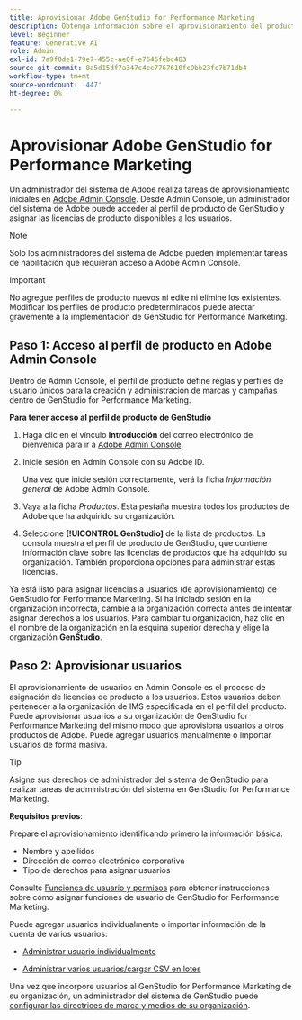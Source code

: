 ```yaml
---
title: Aprovisionar Adobe GenStudio for Performance Marketing
description: Obtenga información sobre el aprovisionamiento del producto GenStudio for Performance Marketing.
level: Beginner
feature: Generative AI
role: Admin
exl-id: 7a9f8de1-79e7-455c-ae0f-e7646febc483
source-git-commit: 8a5d15df7a347c4ee7767610fc9bb23fc7b71db4
workflow-type: tm+mt
source-wordcount: '447'
ht-degree: 0%

---
```


# Aprovisionar Adobe GenStudio for Performance Marketing

Un administrador del sistema de Adobe realiza tareas de aprovisionamiento iniciales en [Adobe Admin Console](https://helpx.adobe.com/enterprise/using/admin-console.html#Overview). Desde Admin Console, un administrador del sistema de Adobe puede acceder al perfil de producto de GenStudio y asignar las licencias de producto disponibles a los usuarios.

>[!NOTE]
>
>Solo los administradores del sistema de Adobe pueden implementar tareas de habilitación que requieran acceso a Adobe Admin Console.

>[!IMPORTANT]
>
>No agregue perfiles de producto nuevos ni edite ni elimine los existentes. Modificar los perfiles de producto predeterminados puede afectar gravemente a la implementación de GenStudio for Performance Marketing.

## Paso 1: Acceso al perfil de producto en Adobe Admin Console

Dentro de Admin Console, el perfil de producto define reglas y perfiles de usuario únicos para la creación y administración de marcas y campañas dentro de GenStudio for Performance Marketing.

**Para tener acceso al perfil de producto de GenStudio**

1. Haga clic en el vínculo **Introducción** del correo electrónico de bienvenida para ir a [Adobe Admin Console](https://helpx.adobe.com/enterprise/using/admin-console.html#Overview).

1. Inicie sesión en Admin Console con su Adobe ID.

   Una vez que inicie sesión correctamente, verá la ficha _Información general_ de Adobe Admin Console.

1. Vaya a la ficha _Productos_. Esta pestaña muestra todos los productos de Adobe que ha adquirido su organización.

1. Seleccione **[!UICONTROL GenStudio]** de la lista de productos. La consola muestra el perfil de producto de GenStudio, que contiene información clave sobre las licencias de productos que ha adquirido su organización. También proporciona opciones para administrar estas licencias.

Ya está listo para asignar licencias a usuarios (de aprovisionamiento) de GenStudio for Performance Marketing. Si ha iniciado sesión en la organización incorrecta, cambie a la organización correcta antes de intentar asignar derechos a los usuarios. Para cambiar tu organización, haz clic en el nombre de la organización en la esquina superior derecha y elige la organización **GenStudio**.

## Paso 2: Aprovisionar usuarios

El aprovisionamiento de usuarios en Admin Console es el proceso de asignación de licencias de producto a los usuarios. Estos usuarios deben pertenecer a la organización de IMS especificada en el perfil del producto. Puede aprovisionar usuarios a su organización de GenStudio for Performance Marketing del mismo modo que aprovisiona usuarios a otros productos de Adobe. Puede agregar usuarios manualmente o importar usuarios de forma masiva.

>[!TIP]
>
>Asigne sus derechos de administrador del sistema de GenStudio para realizar tareas de administración del sistema en GenStudio for Performance Marketing.

**Requisitos previos**:

Prepare el aprovisionamiento identificando primero la información básica:

* Nombre y apellidos
* Dirección de correo electrónico corporativa
* Tipo de derechos para asignar usuarios

Consulte [Funciones de usuario y permisos](user-roles.md) para obtener instrucciones sobre cómo asignar funciones de usuario de GenStudio for Performance Marketing.

Puede agregar usuarios individualmente o importar información de la cuenta de varios usuarios:

* [Administrar usuario individualmente](https://helpx.adobe.com/enterprise/using/manage-users-individually.html#add-users)

* [Administrar varios usuarios/cargar CSV en lotes](https://helpx.adobe.com/enterprise/using/bulk-upload-users.html)

Una vez que incorpore usuarios al GenStudio for Performance Marketing de su organización, un administrador del sistema de GenStudio puede [configurar las directrices de marca y medios de su organización](get-started.md).
